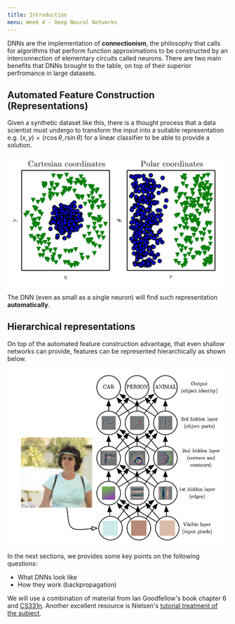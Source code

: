 ```yaml
---
title: Introduction
menu: Week 4 - Deep Neural Networks
---
```


DNNs are the implementation of **connectionism**, the philosophy that calls for algorithms that perform function approximations to be constructed by an interconnection of elementary circuits called neurons. There are two main benefits that DNNs brought to the table, on top of their superior perfromance in large datasets.

## Automated Feature Construction (Representations)

Given  a synthetic dataset like this,  there is a thought process that a data scientist must undergo to transform the input into a suitable representation e.g. $(x,y)=(r\cos\theta,r\sin\theta)$ for a linear classifier to be able to provide a solution.

![coordinate-transformation](images/coordinate-transformative-representation.png)

The DNN (even as small as a single neuron) will find such representation **automatically**.

## Hierarchical representations 
On top of the automated feature construction advantage, that even shallow networks can provide, features can be represented hierarchically as shown below.

![dnn-feature-hoerarchy](images/hierarchical-features-classification.png)

In the next sections, we provides some key points on the following questions:

* What DNNs look like
* How they work (backpropagation)

We will use a combination of material from Ian Goodfellow's book chapter 6 and [CS331n](http://cs231n.stanford.edu/). Another excellent resource is Nielsen's [tutorial treatment of the subject](http://neuralnetworksanddeeplearning.com/).


